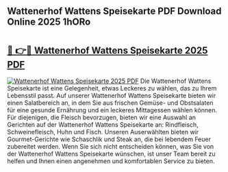 ## Wattenerhof Wattens Speisekarte PDF Download Online 2025 1hORo

# <h2><a href="http://gccvkw.nevu.top/?p=Wattenerhof+Wattens+Speisekarte">🔗 👉🔴 Wattenerhof Wattens Speisekarte 2025 PDF</a></h2>

[![Wattenerhof Wattens Speisekarte 2025 PDF](https://i.imgur.com/dBaPXMq.png)](http://gccvkw.nevu.top/?p=Wattenerhof+Wattens+Speisekarte)
Die Wattenerhof Wattens Speisekarte ist eine Gelegenheit, etwas Leckeres zu wählen, das zu Ihrem Lebensstil passt. Auf unserer Wattenerhof Wattens Speisekarte bieten wir einen Salatbereich an, in dem Sie aus frischen Gemüse- und Obstsalaten für eine gesunde Ernährung und ein leckeres Mittagessen wählen können. Für diejenigen, die Fleisch bevorzugen, bieten wir eine Auswahl an Gerichten auf der Wattenerhof Wattens Speisekarte an: Rindfleisch, Schweinefleisch, Huhn und Fisch. Unseren Auserwählten bieten wir Gourmet-Gerichte wie Schaschlik und Steak an, die bei lebendem Feuer zubereitet werden. Wenn Sie sich nicht entscheiden können, was Sie von der Wattenerhof Wattens Speisekarte wünschen, ist unser Team bereit zu helfen und Ihnen einen angenehmen und komfortablen Service zu bieten.
